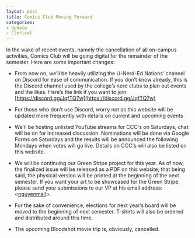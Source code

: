```yaml
---
layout: post
title: Comics Club Moving Forward
categories:
- Update
- Clerical
---
```


In the wake of recent events, namely the cancellation of all on-campus activities, Comics Club will be going digital for the remainder of the semester.  Here are some important changes:

* From now on, we’ll be heavily utilizing the U-Nerd-Ed Nations’ channel on Discord for ease of communication. If you don’t know already, this is the Discord channel used by the college’s nerd clubs to plan out events and the likes. Here’s the link if you want to join:  [https://discord.gg/JqfTQ7w](https://discord.gg/JqfTQ7w)

* For those who don’t use Discord, worry not as this website will be updated more frequently with details on current and upcoming events

* We'll be hosting unlisted YouTube streams for CCC's on Saturdays, chat will be on for increased discussion.  Nominations will be done via Google Forms on Saturdays and the results will be announced the following Mondays when votes will go live.  Details on CCC's will also be listed on this website.

* We will be continuing our Green Stripe project for this year.  As of now, the finalized issue will be released as a PDF on this website; that being said, the physical version will be printed at the beginning of the next semester.  If you want your art to be showcased for the Green Stripe, please send your submissions to our VP at his email address:  <[nguyenmail](mailto:nguyenmail@allegheny.edu)>.

* For the sake of convenience, elections for next year’s board will be moved to the beginning of next semester.  T-shirts will also be ordered and distributed around this time.

* The upcoming Bloodshot movie trip is, obviously, cancelled.
